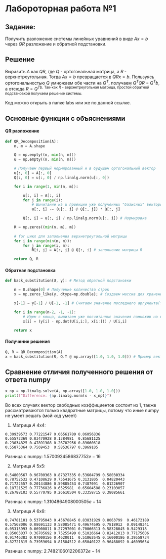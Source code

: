 # Лабороторная работа №1
## Задание:
Получить разложение системы линейных уравнений в виде $Ax = b$ через $QR$ разложение и обратной подстановки.
## Решение
Выразить $A$ как $QR$, где $Q$ - ортогональная матрица, а $R$ - верхнетреугольная. Тогда $Ax = b$ превращается в $QRx = b$. Пользуясь ортогональностью $Q$ умножаем обе части на $Q$<sup>$T$</sup>, 
получаем $Q$<sup>$T$</sup>$QR$ = $Q$<sup>$T$</sup>$b$, а отсюда $R = Q$<sup>$T$</sub>$b$. Так-как $R$ - верхнетреугольная матрица, простой обратной подстановкой получаем решение системы.

Код можно открыть в папке labs или же по данной ссылке.

## Основные функции c объяснениями

#### QR разложение
```python
def QR_Decomposition(A):
    n, m = A.shape

    Q = np.empty((n, min(n, m)))
    u = np.empty((n, min(n, m)))

    # Получаем первый нормированный и в будущем ортогональный вектор
    u[:, 0] = A[:, 0] 
    Q[:, 0] = u[:, 0] / np.linalg.norm(u[:, 0])

    for i in range(1, min(n, m)):

        u[:, i] = A[:, i]
        for j in range(i):
            # Вычитание из u проекции уже полученных "базисных" векторов
            u[:, i] -= (u[:, i] @ Q[:, j]) * Q[:, j] 

        Q[:, i] = u[:, i] / np.linalg.norm(u[:, i]) # Нормировка

    R = np.zeros((min(n, m), m))
    
    # for цикл для заполнения верхнетреугольной матрицы
    for i in range(min(n, m)):
        for j in range(i, m):
            R[i, j] = A[:, j] @ Q[:, i] # заполнение матрицы R

    return Q, R
```
#### Обратная подстановка
```python
def back_substitution(U, y): # Метод обратной подстановки

    n = U.shape[0] # Получение количества строк
    x = np.zeros_like(y, dtype=np.double); # Создаем массив для хранения решений

    x[-1] = y[-1] / U[-1, -1] # Считаем значение последнего аргумента(тривиальный случай)

    for i in range(n-2, -1, -1):
        # Идем с конца, вычитаем уже посчитанные значения помножив на коэффициенты, находим очередной элемент
        x[i] = (y[i] - np.dot(U[i,i:], x[i:])) / U[i,i] 

    return x
```

#### Получение решения
```python
Q, R = QR_Decomposition(A)
x = back_substitution(R, Q.T @ np.array([1.0, 1.0, 1.0])) # Пример вектора свободных коэффициентов, он может быть абсолютно другим
```

## Сравнение отличия полученного решения от ответа numpy
```python
x_np = np.linalg.solve(A, np.array([1.0, 1.0, 1.0]))
print(f"Difference: {np.linalg.norm(x - x_np)}")
```
Во всех случаях вектор свободных коэффициентов состоит из 1, также рассматриваются только квадратные матрицы, потому что иные numpy не умеет решать (мой код умеет)

1) Матрица $А$ 4x4:
```
0.30939573 0.77221547 0.06561789 0.06056836
0.65572369 0.03470928 0.1384981  0.85681125
0.23034825 0.47891308 0.26702956 0.89660618
0.55875364 0.7569453  0.58536797 0.3969105 
```

Разница с numpy: $1.5700924586837752e-16$

2) Матрица $A$ 5x5:
```
0.54800567 0.96700363 0.87327335 0.53604799 0.58030334
0.78752532 0.47108629 0.75541675 0.3131805  0.04820443
0.71722557 0.20144886 0.59885453 0.7487091  0.01226907
0.18721525 0.77736826 0.6525981  0.65604588 0.23103057
0.26788103 0.55770795 0.26610504 0.33358715 0.38085661
```
Разница с numpy: $1.3104864908000505e-14$

3) Матрица $A$ 6x6:
```
0.74781101 0.53795043 0.45678845 0.83831929 0.8063799  0.46172189
0.57568006 0.08691133 0.58085471 0.49674695 0.7818912  0.09148341
0.05315993 0.06900811 0.27297001 0.70066313 0.58328045 0.5429318 
0.85003837 0.36705692 0.75255499 0.51026664 0.82412013 0.77175606
0.91746383 0.97000156 0.4620011  0.51062645 0.16000186 0.39558734
0.82721815 0.73959694 0.81584512 0.65040122 0.96468092 0.46095654
```

Разница с numpy: $2.7482106012206372e-14$

